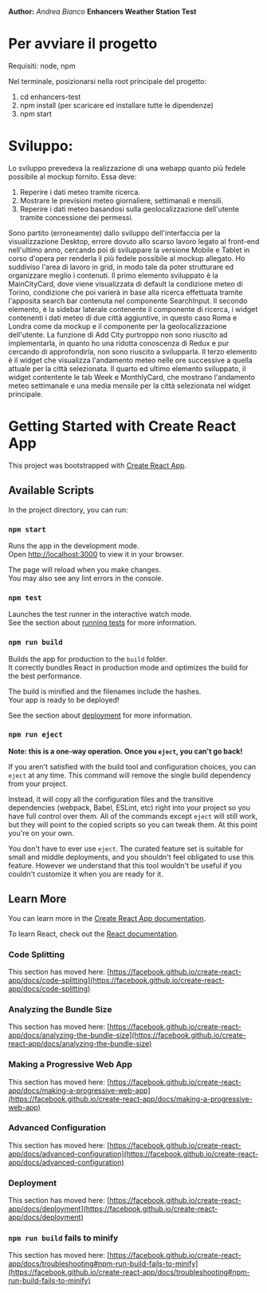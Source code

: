 **Author:** _Andrea Bianco_
**Enhancers Weather Station Test**

# Per avviare il progetto

Requisiti: node, npm

Nel terminale, posizionarsi nella root principale del progetto: 
1. cd enhancers-test
2. npm install (per scaricare ed installare tutte le dipendenze)
3. npm start


# Sviluppo:
Lo sviluppo prevedeva la realizzazione di una webapp quanto più fedele possibile al mockup fornito.
Essa deve:
1. Reperire i dati meteo tramite ricerca.
2. Mostrare le previsioni meteo giornaliere, settimanali e mensili.
3. Reperire i dati meteo basandosi sulla geolocalizzazione dell'utente tramite concessione dei permessi.

Sono partito (erroneamente) dallo sviluppo dell'interfaccia per la visualizzazione Desktop, errore dovuto allo scarso lavoro legato al front-end nell'ultimo anno, cercando poi di sviluppare la versione Mobile e Tablet in corso d'opera per renderla il più fedele possibile al mockup allegato. 
Ho suddiviso l'area di lavoro in grid, in modo tale da poter strutturare ed organizzare meglio i contenuti.
Il primo elemento sviluppato è la MainCityCard, dove viene visualizzata di default la condizione meteo di Torino, condizione che poi varierà in base alla ricerca effettuata tramite l'apposita search bar contenuta nel componente SearchInput. 
Il secondo elemento, è la sidebar laterale contenente il componente di ricerca, i widget contenenti i dati meteo di due città aggiuntive, in questo caso Roma e Londra come da mockup e il componente per la geolocalizzazione dell'utente. 
La funzione di Add City purtroppo non sono riuscito ad implementarla, in quanto ho una ridotta conoscenza di Redux e pur cercando di approfondirla, non sono riuscito a svilupparla. 
Il terzo elemento è il widget che visualizza l'andamento meteo nelle ore successive a quella attuale per la città selezionata.
Il quarto ed ultimo elemento sviluppato, il widget contentente le tab Week e MonthlyCard, che mostrano l'andamento meteo settimanale e una media mensile per la città selezionata nel widget principale. 


# Getting Started with Create React App

This project was bootstrapped with [Create React App](https://github.com/facebook/create-react-app).

## Available Scripts

In the project directory, you can run:

### `npm start`

Runs the app in the development mode.\
Open [http://localhost:3000](http://localhost:3000) to view it in your browser.

The page will reload when you make changes.\
You may also see any lint errors in the console.

### `npm test`

Launches the test runner in the interactive watch mode.\
See the section about [running tests](https://facebook.github.io/create-react-app/docs/running-tests) for more information.

### `npm run build`

Builds the app for production to the `build` folder.\
It correctly bundles React in production mode and optimizes the build for the best performance.

The build is minified and the filenames include the hashes.\
Your app is ready to be deployed!

See the section about [deployment](https://facebook.github.io/create-react-app/docs/deployment) for more information.

### `npm run eject`

**Note: this is a one-way operation. Once you `eject`, you can't go back!**

If you aren't satisfied with the build tool and configuration choices, you can `eject` at any time. This command will remove the single build dependency from your project.

Instead, it will copy all the configuration files and the transitive dependencies (webpack, Babel, ESLint, etc) right into your project so you have full control over them. All of the commands except `eject` will still work, but they will point to the copied scripts so you can tweak them. At this point you're on your own.

You don't have to ever use `eject`. The curated feature set is suitable for small and middle deployments, and you shouldn't feel obligated to use this feature. However we understand that this tool wouldn't be useful if you couldn't customize it when you are ready for it.

## Learn More

You can learn more in the [Create React App documentation](https://facebook.github.io/create-react-app/docs/getting-started).

To learn React, check out the [React documentation](https://reactjs.org/).

### Code Splitting

This section has moved here: [https://facebook.github.io/create-react-app/docs/code-splitting](https://facebook.github.io/create-react-app/docs/code-splitting)

### Analyzing the Bundle Size

This section has moved here: [https://facebook.github.io/create-react-app/docs/analyzing-the-bundle-size](https://facebook.github.io/create-react-app/docs/analyzing-the-bundle-size)

### Making a Progressive Web App

This section has moved here: [https://facebook.github.io/create-react-app/docs/making-a-progressive-web-app](https://facebook.github.io/create-react-app/docs/making-a-progressive-web-app)

### Advanced Configuration

This section has moved here: [https://facebook.github.io/create-react-app/docs/advanced-configuration](https://facebook.github.io/create-react-app/docs/advanced-configuration)

### Deployment

This section has moved here: [https://facebook.github.io/create-react-app/docs/deployment](https://facebook.github.io/create-react-app/docs/deployment)

### `npm run build` fails to minify

This section has moved here: [https://facebook.github.io/create-react-app/docs/troubleshooting#npm-run-build-fails-to-minify](https://facebook.github.io/create-react-app/docs/troubleshooting#npm-run-build-fails-to-minify)
